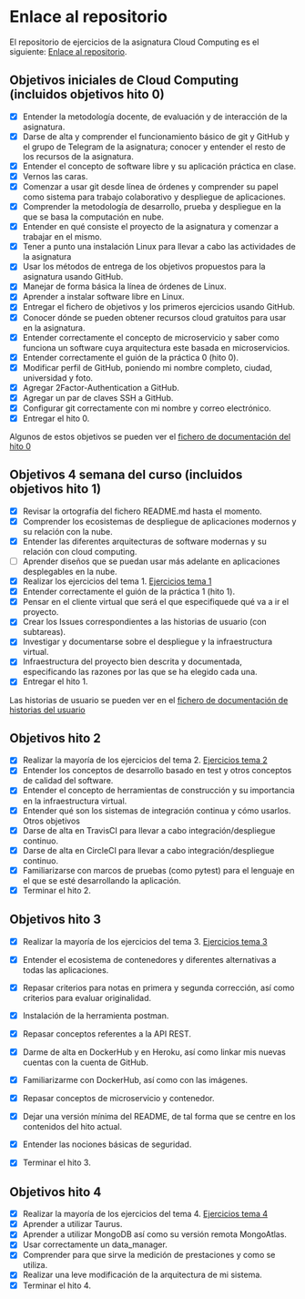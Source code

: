 # Enlace al repositorio

El repositorio de ejercicios de la asignatura Cloud Computing es el siguiente: [Enlace al repositorio](https://github.com/NSInductus/CC_Ejercicios).

## Objetivos iniciales de Cloud Computing (incluidos objetivos hito 0)

- [x] Entender la metodología docente, de evaluación y de interacción de la asignatura.
- [x] Darse de alta y comprender el funcionamiento básico de git y GitHub y el grupo de Telegram de la asignatura; conocer y entender el resto de los recursos de la asignatura.
- [x] Entender el concepto de software libre y su aplicación práctica en clase.
- [x] Vernos las caras.
- [x] Comenzar a usar git desde línea de órdenes y comprender su papel como sistema para trabajo colaborativo y despliegue de aplicaciones.
- [x] Comprender la metodología de desarrollo, prueba y despliegue en la que se basa la computación en nube.
- [x] Entender en qué consiste el proyecto de la asignatura y comenzar a trabajar en el mismo.
- [x] Tener a punto una instalación Linux para llevar a cabo las actividades de la asignatura
- [x] Usar los métodos de entrega de los objetivos propuestos para la asignatura usando GitHub.
- [x] Manejar de forma básica la línea de órdenes de Linux.
- [x] Aprender a instalar software libre en Linux.
- [x] Entregar el fichero de objetivos y los primeros ejercicios usando GitHub.
- [x] Conocer dónde se pueden obtener recursos cloud gratuitos para usar en la asignatura.
- [x] Entender correctamente el concepto de microservicio y saber como funciona un software cuya arquitectura este basada en microservicios.
- [x] Entender correctamente el guión de la práctica 0 (hito 0).
- [x] Modificar perfil de GitHub, poniendo mi nombre completo, ciudad, universidad y foto.
- [x] Agregar 2Factor-Authentication a GitHub.
- [x] Agregar un par de claves SSH a GitHub.
- [x] Configurar git correctamente con mi nombre y correo electrónico.
- [x] Entregar el hito 0.

Algunos de estos objetivos se pueden ver el [fichero de documentación del hito 0](https://github.com/NSInductus/CC_Proyecto/blob/master/docs/hito0.md)

## Objetivos 4 semana del curso (incluidos objetivos hito 1)

- [x] Revisar la ortografía del fichero README.md hasta el momento.
- [x] Comprender los ecosistemas de despliegue de aplicaciones modernos y su relación con la nube.
- [x] Entender las diferentes arquitecturas de software modernas y su relación con cloud computing.
- [ ] Aprender diseños que se puedan usar más adelante en aplicaciones desplegables en la nube.
- [x] Realizar los ejercicios del tema 1. [Ejercicios tema 1](https://github.com/NSInductus/CC_Ejercicios/blob/master/arquitecturas_software_en_la_nube.md)
- [x] Entender correctamente el guión de la práctica 1 (hito 1).
- [x] Pensar en el cliente virtual que será el que especifiquede qué va a ir el proyecto.
- [x] Crear los Issues correspondientes a las historias de usuario (con subtareas).
- [x] Investigar y documentarse sobre el despliegue y la infraestructura virtual.
- [x] Infraestructura del proyecto bien descrita y documentada, especificando las razones por las que se ha elegido cada una.
- [x] Entregar el hito 1.

Las historias de usuario se pueden ver en el [fichero de documentación de historias del usuario](https://github.com/NSInductus/CC_Proyecto/blob/master/docs/historias_de_usuario.md)

## Objetivos hito 2

- [x] Realizar la mayoría de los ejercicios del tema 2. [Ejercicios tema 2](https://github.com/NSInductus/CC_Ejercicios/blob/master/desarrollo_basado_en_pruebas.md)
- [x] Entender los conceptos de desarrollo basado en test y otros conceptos de calidad del software.
- [x] Entender el concepto de herramientas de construcción y su importancia en la infraestructura virtual.
- [x] Entender qué son los sistemas de integración continua y cómo usarlos.
Otros objetivos
- [x] Darse de alta en TravisCI para llevar a cabo integración/despliegue continuo.
- [x] Darse de alta en CircleCI para llevar a cabo integración/despliegue continuo.
- [x] Familiarizarse con marcos de pruebas (como pytest) para el lenguaje en el que se esté desarrollando la aplicación.
- [x] Terminar el hito 2.

## Objetivos hito 3

- [x] Realizar la mayoría de los ejercicios del tema 3. [Ejercicios tema 3](https://github.com/NSInductus/CC_Ejercicios/blob/master/microservicios.md)
- [x] Entender el ecosistema de contenedores y diferentes alternativas a todas las aplicaciones.
- [x] Repasar criterios para notas en primera y segunda corrección, así como criterios para evaluar originalidad.
- [x] Instalación de la herramienta postman.
- [x] Repasar conceptos referentes a la API REST.
- [x] Darme de alta en DockerHub y en Heroku, así como linkar mis nuevas cuentas con la cuenta de GitHub.
- [x] Familiarizarme con DockerHub, así como con las imágenes.
- [x] Repasar conceptos de microservicio y contenedor.
- [x] Dejar una versión mínima del README, de tal forma que se centre en los contenidos del hito actual.
- [x] Entender las nociones básicas de seguridad.
- [x] Terminar el hito 3.


## Objetivos hito 4

- [x] Realizar la mayoría de los ejercicios del tema 4. [Ejercicios tema 4](https://github.com/NSInductus/CC_Ejercicios/blob/master/usando_contenedores.md)
- [x] Aprender a utilizar Taurus.
- [x] Aprender a utilizar MongoDB así como su versión remota MongoAtlas.
- [x] Usar correctamente un data_manager.
- [x] Comprender para que sirve la medición de prestaciones y como se utiliza.
- [x] Realizar una leve modificación de la arquitectura de mi sistema.
- [x] Terminar el hito 4.
